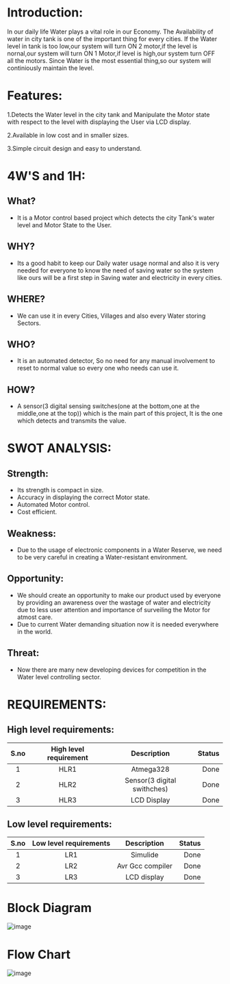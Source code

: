 # Introduction:
In our daily life Water plays a vital role in our Economy. The Availability of water in city tank is one of the important thing for every cities. If the Water level in tank is too low,our system will turn ON 2 motor,if the level is nornal,our system will turn ON 1 Motor,if level is high,our system turn OFF all the motors. Since Water is the most essential thing,so our system will continiously maintain the level.

# Features:
1.Detects the Water level in the city tank and Manipulate the Motor state with respect to the level with displaying the User via LCD display.

2.Available in low cost and in smaller sizes.

3.Simple circuit design and easy to understand.

# 4W'S and 1H:
## What?
* It is a Motor control based project which detects the city Tank's water level and Motor State to the User.
## WHY?
* Its a good habit to keep our Daily water usage normal and also it is very needed for everyone to know the need of saving water so the system like ours will be a first step in Saving water and electricity in every cities. 
## WHERE?
* We can use it in every Cities, Villages and also every Water storing Sectors.
## WHO?
*  It is an automated detector, So no need for any manual involvement to reset to normal value so every one who needs can use it.
## HOW?
* A sensor(3 digital sensing switches(one at the bottom,one at the middle,one at the top)) which is the main part of this project, It is the one which detects and transmits the value.

# SWOT ANALYSIS:
## Strength:
- Its strength is compact in size.
- Accuracy in displaying the correct Motor state.
- Automated Motor control.
- Cost efficient.
## Weakness:
- Due to the usage of electronic components in a Water Reserve, we need to be very careful in creating a Water-resistant environment.
## Opportunity:
- We should create an opportunity to make our product used by everyone by providing an awareness over the wastage of water and electricity due to less user attention and importance of surveiling the Motor for atmost care.
- Due to current Water demanding situation now it is needed everywhere in the world.
## Threat:
- Now there are many new developing devices for competition in the Water level controlling sector.


# REQUIREMENTS:
## High level requirements:
| S.no | High level requirement | Description | Status |
| :---:| :---: | :---: | ---: |
| 1 | HLR1 |  Atmega328 | Done |
| 2 | HLR2 | Sensor(3 digital swithches) | Done |
| 3 | HLR3 | LCD Display | Done |

## Low level requirements:
| S.no | Low level requirements | Description | Status |
| :---: | :---: | :---: | ---: |
| 1 | LR1 | Simulide | Done |
| 2 | LR2 | Avr Gcc compiler | Done |
| 3 | LR3 | LCD display | Done |

# Block Diagram
![image](https://user-images.githubusercontent.com/101259618/164445013-815ccb15-e653-4cf7-b372-cb164828e7d3.png)

# Flow Chart
![image](https://user-images.githubusercontent.com/101259618/164442868-cb7134a4-285b-44b2-9e7f-a9bb73a6d30b.png)


